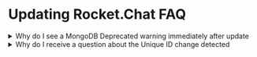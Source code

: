 # Updating Rocket.Chat FAQ

<details>

<summary>Why do I see a MongoDB Deprecated warning immediately after update</summary>

This is a result of your MongoDB version not being compatible with the Rocket.Chat version the installed.

It is advisable to incrementally upgrade the version of MongoDB deployed to the supported version. See release engine compatibility [https://github.com/RocketChat/Rocket.Chat/releases](https://github.com/RocketChat/Rocket.Chat/releases)

</details>

<details>

<summary>Why do I receive a question about the Unique ID change detected</summary>

"Unique ID" is the unique identifier of a server, it's a hash created when the Rocket.Chat's deployment starts for the first time.

In order to prevent Unique ID duplicity caused by deployment clones, deployment splits, etc, when the database is copied to start a new deployment, the Unique ID record is copied becoming the same for the old and new deployments, Rocket.Chat implements a fingerprint solution to help admins identify when those cases happen by mistake.

The fingerprint is composed of the Site URL setting and database connection string, when some of those 2 information changes the fingerprint changes to a pending state. The admins are requested to validate the fingerprint again by deciding if the change is, in fact, an expected update of the current workspace or a new workspace being deployed.

#### Configuration update

If the change detected was expected to be a normal workspace configuration change, like a site url change or a database string change, it's safe to confirm it. By confirming the update, nothing will change and the new fingerprint will become validated.

<mark style="color:red;">**If the change is, in fact, a new workspace, by confirming as an update it can generate issues with statistics reporting, license validation, push notifications, marketplace access, etc. Since more than one workspace is accessing the cloud services using the same Unique ID.**</mark>

#### New workspace

If the change detected, in fact, means a new deployment has been done, by confirming a new workspace, all the identification information will be reset:

* Unique ID: A new unique hash will be generated
* Cloud Connection: All cloud connections will be reset
* Cloud Workspace: The cloud workspace data linking a cloud instance to the deployment will be reset
* Cloud License: Any license provided by the cloud portal will be reset

<mark style="color:red;">If the change is not, in fact, a new workspace, by confirming a new workspace it can generate issues to connect back the deployment with the cloud workspace.</mark>

</details>
